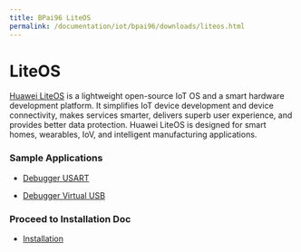 ```yaml
---
title: BPai96 LiteOS
permalink: /documentation/iot/bpai96/downloads/liteos.html
---
```


# LiteOS

[Huawei LiteOS](http://developer.huawei.com/ict/en/site-iot/product/liteos) is a lightweight open-source IoT OS and a smart hardware
development platform. It simplifies IoT device development and device connectivity, makes
services smarter, delivers superb user experience, and provides better data protection.
Huawei LiteOS is designed for smart homes, wearables, IoV, and intelligent manufacturing
applications.

### Sample Applications

- [Debugger USART](https://github.com/yelvlab/BPI_NB-IoT_Linaro_96Boards/tree/master/example/Debugger_USART)

- [Debugger Virtual USB](https://github.com/yelvlab/BPI_NB-IoT_Linaro_96Boards/tree/master/example/Debugger_Virtual_USB)


### Proceed to Installation Doc
- [Installation](../installation)
